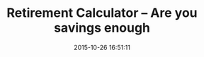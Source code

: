 ---
layout: post
title:  "Retirement Calculator – Are you savings enough"
date:   2015-10-26 16:51:11
categories: blog
description: ""
link: "http://www.aarp.org/work/retirement-planning/retirement_calculator.html"
---